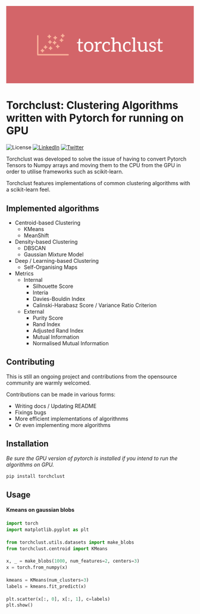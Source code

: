![](./assets/logo.png)

# Torchclust: Clustering Algorithms written with Pytorch for running on GPU
![License](https://img.shields.io/github/license/hmunachi/nanodl?style=flat-square) [![LinkedIn](https://img.shields.io/badge/-LinkedIn-blue?style=flat-square&logo=linkedin&logoColor=white)](https://linkedin.com/in/daniel-ik-human) [![Twitter](https://img.shields.io/twitter/follow/1sn00s?style=social)](https://twitter.com/1sn00s)

Torchclust was developed to solve the issue of having to convert Pytorch Tensors to Numpy arrays and moving them to the CPU from the GPU in order to utilise frameworks such as scikit-learn.

Torchclust features implementations of common clustering algorithms with a scikit-learn feel.

## Implemented algorithms
- Centroid-based Clustering
    - KMeans
    - MeanShift
- Density-based Clustering
    - DBSCAN
    - Gaussian Mixture Model
- Deep / Learning-based Clustering
    - Self-Organising Maps
- Metrics
    - Internal
        - Silhouette Score
        - Interia
        - Davies-Bouldin Index 
        - Calinski-Harabasz Score / Variance Ratio Criterion
    - External
        - Purity Score
        - Rand Index
        - Adjusted Rand Index
        - Mutual Information
        - Normalised Mutual Information

## Contributing
This is still an ongoing project and contributions from the opensource community are warmly welcomed.

Contributions can be made in various forms:
- Writing docs / Updating README
- Fixings bugs
- More efficient implementations of algorithnms
- Or even implementing more algorithms

## Installation

*Be sure the GPU version of pytorch is installed if you intend to run the algorithms on GPU.*

```bash
pip install torchclust
```
## Usage

#### Kmeans on gaussian blobs
```python
import torch
import matplotlib.pyplot as plt

from torchclust.utils.datasets import make_blobs
from torchclust.centroid import KMeans

x, _ = make_blobs(1000, num_features=2, centers=3)
x = torch.from_numpy(x)

kmeans = KMeans(num_clusters=3)
labels = kmeans.fit_predict(x)

plt.scatter(x[:, 0], x[:, 1], c=labels)
plt.show()
```
